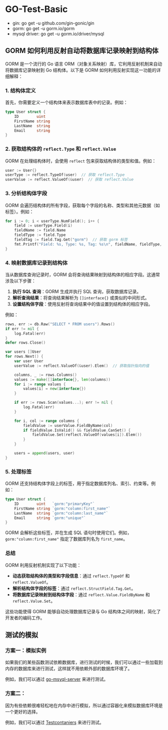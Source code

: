 # GO-Test-Basic

- gin: go get -u github.com/gin-gonic/gin
- gorm: go get -u gorm.io/gorm
- mysql driver: go get -u gorm.io/driver/mysql

## GORM 如何利用反射自动将数据库记录映射到结构体

GORM 是一个流行的 Go 语言 ORM（对象关系映射）库，它利用反射机制来自动将数据库记录映射到 Go 结构体。以下是 GORM 如何利用反射实现这一功能的详细解释：

### 1. 结构体定义

首先，你需要定义一个结构体来表示数据库表中的记录。例如：

```go
type User struct {
	ID        uint
	FirstName string
	LastName  string
	Email     string
}
```

### 2. 获取结构体的 `reflect.Type` 和 `reflect.Value`

GORM 在处理结构体时，会使用 `reflect` 包来获取结构体的类型和值。例如：

```go
user := User{}
userType := reflect.TypeOf(user)  // 获取 reflect.Type
userValue := reflect.ValueOf(&user)  // 获取 reflect.Value
```

### 3. 分析结构体字段

GORM 会遍历结构体的所有字段，获取每个字段的名称、类型和其他元数据（如标签）。例如：

```go
for i := 0; i < userType.NumField(); i++ {
    field := userType.Field(i)
    fieldName := field.Name
    fieldType := field.Type
    fieldTag := field.Tag.Get("gorm")  // 获取 gorm 标签
    fmt.Printf("Field: %s, Type: %s, Tag: %s\n", fieldName, fieldType, fieldTag)
}
```

### 4. 映射数据库记录到结构体

当从数据库查询记录时，GORM 会将查询结果映射到结构体的相应字段。这通常涉及以下步骤：

1. **执行 SQL 查询**：GORM 生成并执行 SQL 查询，获取数据库记录。
2. **解析查询结果**：将查询结果解析为 `[]interface{}` 或类似的中间形式。
3. **设置结构体字段**：使用反射将查询结果中的值设置到结构体的相应字段。

例如：

```go
rows, err := db.Raw("SELECT * FROM users").Rows()
if err != nil {
    log.Fatal(err)
}
defer rows.Close()

var users []User
for rows.Next() {
    var user User
    userValue := reflect.ValueOf(&user).Elem()  // 获取指针指向的值

    columns, _ := rows.Columns()
    values := make([]interface{}, len(columns))
    for i := range values {
        values[i] = new(interface{})
    }

    if err := rows.Scan(values...); err != nil {
        log.Fatal(err)
    }

    for i, col := range columns {
        fieldValue := userValue.FieldByName(col)
        if fieldValue.IsValid() && fieldValue.CanSet() {
            fieldValue.Set(reflect.ValueOf(values[i]).Elem())
        }
    }

    users = append(users, user)
}
```

### 5. 处理标签

GORM 还支持结构体字段上的标签，用于指定数据库列名、索引、约束等。例如：

```go
type User struct {
	ID        uint   `gorm:"primaryKey"`
	FirstName string `gorm:"column:first_name"`
	LastName  string `gorm:"column:last_name"`
	Email     string `gorm:"unique"`
}
```

GORM 会解析这些标签，并在生成 SQL 语句时使用它们。例如，`gorm:"column:first_name"` 指定了数据库列名为 `first_name`。

### 总结

GORM 利用反射机制实现了以下功能：

- **动态获取结构体的类型和字段信息**：通过 `reflect.TypeOf` 和 `reflect.ValueOf`。
- **解析结构体字段的标签**：通过 `reflect.StructField.Tag.Get`。
- **将数据库记录映射到结构体字段**：通过 `reflect.Value.FieldByName` 和 `reflect.Value.Set`。

这些功能使得 GORM 能够自动处理数据库记录与 Go 结构体之间的映射，简化了开发者的编码工作。

## 测试的模拟

### 方案一：模拟实例

如果我们的某些函数测试依赖数据库，进行测试的时候，我们可以通过一些加载到内存的数据库来进行测试，这样就不用依赖外部的数据库环境了。

例如，我们可以通过 [go-msyql-server](https://github.com/dolthub/go-mysql-server) 来进行测试。

### 方案二：

因为有些依赖很难轻松地在内存中进行模拟，所以通过容器化来模拟数据库环境是一个更好的选择。

例如，我们可以通过 [Testcontaniers](https://golang.testcontainers.org/quickstart/) 来进行测试。
